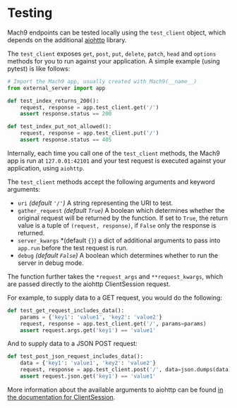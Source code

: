 # Testing

Mach9 endpoints can be tested locally using the `test_client` object, which
depends on the additional [aiohttp](https://aiohttp.readthedocs.io/en/stable/)
library. 

The `test_client` exposes `get`, `post`, `put`, `delete`, `patch`, `head` and `options` methods
for you to run against your application. A simple example (using pytest) is like follows:

```python
# Import the Mach9 app, usually created with Mach9(__name__)
from external_server import app

def test_index_returns_200():
    request, response = app.test_client.get('/')
    assert response.status == 200

def test_index_put_not_allowed():
    request, response = app.test_client.put('/')
    assert response.status == 405
```

Internally, each time you call one of the `test_client` methods, the Mach9 app is run at `127.0.01:42101` and 
your test request is executed against your application, using `aiohttp`. 

The `test_client` methods accept the following arguments and keyword arguments:

- `uri` *(default `'/'`)* A string representing the URI to test.
- `gather_request` *(default `True`)* A boolean which determines whether the
  original request will be returned by the function. If set to `True`, the
  return value is a tuple of `(request, response)`, if `False` only the
  response is returned.
- `server_kwargs` *(default `{}`) a dict of additional arguments to pass into `app.run` before the test request is run.
- `debug` *(default `False`)* A boolean which determines whether to run the server in debug mode.

The function further takes the `*request_args` and `**request_kwargs`, which are passed directly to the aiohttp ClientSession request.

For example, to supply data to a GET request, you would do the following:

```python
def test_get_request_includes_data():
    params = {'key1': 'value1', 'key2': 'value2'}
    request, response = app.test_client.get('/', params=params)
    assert request.args.get('key1') == 'value1'
```

And to supply data to a JSON POST request:

```python
def test_post_json_request_includes_data():
    data = {'key1': 'value1', 'key2': 'value2'}
    request, response = app.test_client.post('/', data=json.dumps(data))
    assert request.json.get('key1') == 'value1'
```


More information about
the available arguments to aiohttp can be found
[in the documentation for ClientSession](https://aiohttp.readthedocs.io/en/stable/client_reference.html#client-session).
